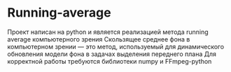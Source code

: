# Running-average
Проект написан на python и является реализацией метода running average компьютерного зрения
Скользящее среднее фона в компьютерном зрении — это метод, используемый для динамического обновления модели фона в задачах выделения переднего плана
Для корректной работы требуются библиотеки numpy и FFmpeg-python